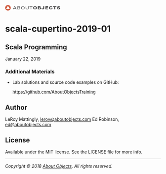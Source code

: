 <div>
<a href="https://www.aboutobjects.com"><img src="ao-logo.png" height=18 style="height: 18px;"/></a>
</div>

# scala-cupertino-2019-01

## Scala Programming

January 22, 2019


### Additional Materials

* Lab solutions and source code examples on GitHub: 
  
  https://github.com/AboutObjectsTraining

## Author

LeRoy Mattingly, leroy@aboutobjects.com 
Ed Robinson, ed@aboutobjects.com

## License

Available under the MIT license. See the LICENSE file for more info.

___

_Copyright &copy; 2018 [About Objects](https://www.aboutobjects.com). All rights reserved._

